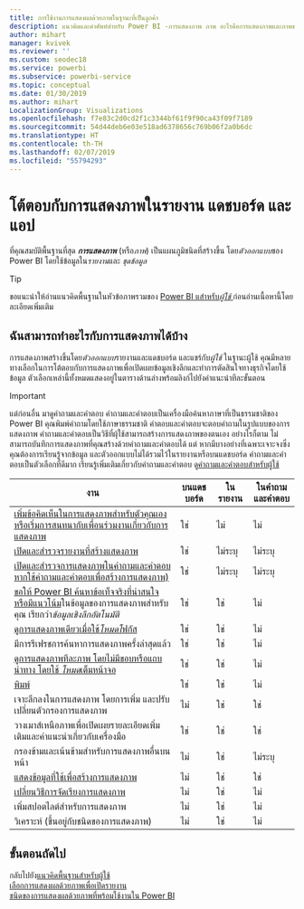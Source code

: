 ```yaml
---
title: การใช้งานการแสดงผลด้วยภาพในฐานะที่เป็นลูกค้า
description: แนวคิดและคำศัพท์สำหรับ Power BI -การแสดงภาพ ภาพ อะไรคือการแสดงภาพและภาพของ Power BI
author: mihart
manager: kvivek
ms.reviewer: ''
ms.custom: seodec18
ms.service: powerbi
ms.subservice: powerbi-service
ms.topic: conceptual
ms.date: 01/30/2019
ms.author: mihart
LocalizationGroup: Visualizations
ms.openlocfilehash: f7e83c2d0cd2f1c3344bf61f9f90ca43f09f7189
ms.sourcegitcommit: 54d44deb6e03e518ad6378656c769b06f2a0b6dc
ms.translationtype: HT
ms.contentlocale: th-TH
ms.lasthandoff: 02/07/2019
ms.locfileid: "55794293"
---
```

# <a name="interact-with-visualizations-in-reports-dashboards-and-apps"></a>โต้ตอบกับการแสดงภาพในรายงาน แดชบอร์ด และแอป

ที่คุณสมบัติพื้นฐานที่สุด ***การแสดงภาพ*** (หรือ*ภาพ*) เป็นแผนภูมิชนิดที่สร้างขึ้น โดย*ตัวออกแบบ*ของ Power BI โดยใช้ข้อมูลใน*รายงาน*และ *ชุดข้อมูล* 

> [!TIP]
> ขอแนะนำให้อ่านแนวคิดพื้นฐานในหัวข้อภาพรวมของ [Power BI แสำหรับ*ผู้ใช้* ](end-user-basic-concepts.md)ก่อนอ่านเนื้อหานี้โดยละเอียดเพิ่มเติม

## <a name="what-can-i-do-with-visualizations"></a>ฉันสามารถทำอะไรกับการแสดงภาพได้บ้าง

การแสดงภาพสร้างขึ้นโดย*ตัวออกแบบ*รายงานและแดชบอร์ด และแชร์กับ*ผู้ใช้* ในฐานะผู้ใช้ คุณมีหลายทางเลือกในการโต้ตอบกับการแสดงภาพเพื่อเปิดเผยข้อมูลเชิงลึกและทำการตัดสินใจทางธุรกิจโดยใช้ข้อมูล ตัวเลือกเหล่านี้ทั้งหมดแสดงอยู่ในตารางด้านล่างพร้อมลิงก์ไปยังคำแนะนำทีละขั้นตอน

> [!IMPORTANT]
> แต่ก่อนอื่น มาดูคำถามและคำตอบ คำถามและคำตอบเป็นเครื่องมือค้นหาภาษาที่เป็นธรรมชาติของ Power BI คุณพิมพ์คำถามโดยใช้ภาษาธรรมชาติ คำตอบและคำตอบจะตอบคำถามในรูปแบบของการแสดงภาพ คำถามและคำตอบเป็นวิธีที่ผุ้ใช้สามารถสร้างการแสดงภาพของตนเอง อย่างไรก็ตาม ไม่สามารถบันทึกการแสดงภาพที่คุณสร้างด้วยคำถามและคำตอบได้ แต่ หากมีบางอย่างที่เฉพาะเจาะจงซึ่งคุณต้องการเรียนรู้จากข้อมูล และตัวออกแบบไม่ได้รวมไว้ในรายงานหรือบนแดชบอร์ด คำถามและคำตอบเป็นตัวเลือกที่ดีมาก เรียนรู้เพิ่มเติมเกี่ยวกับคำถามและคำตอบ ดู[คำถามและคำตอบสำหรับผู้ใช้](end-user-q-and-a.md)



|งาน  |บนแดชบอร์ด  |ในรายงาน  | ในคำถามและคำตอบ
|---------|---------|---------|--------|
|[เพิ่มข้อคิดเห็นในการแสดงภาพสำหรับตัวคุณเอง หรือเริ่มการสนทนากับเพื่อนร่วมงานเกี่ยวกับการแสดงภาพ](end-user-comment.md)     |  ใช่       |   ไม่      |  ไม่  |
|[เปิดและสำรวจรายงานที่สร้างแสดงภาพ](end-user-tiles.md)     |    ใช่     |   ไม่ระบุ      |  ไม่ระบุ |
|[เปิดและสำรวจการแสดงภาพในคำถามและคำตอบ หากใช้คำถามและคำตอบเพื่อสร้างการแสดงภาพ)](end-user-q-and-a.md)     |   ใช่      |   ไม่ระบุ      |  ไม่ระบุ  |
|[ขอให้ Power BI ค้นหาข้อเท็จจริงที่น่าสนใจหรือมีแนวโน้ม](end-user-insights.md)ในข้อมูลของการแสดงภาพสำหรับคุณ  เรียกว่า*ข้อมูลเชิงลึกอัตโนมัติ*     |    ใช่     |   ใช่      | ไม่   |
|[ดูการแสดงภาพเดียวเมื่อใช้*โหมดโ*ฟกัส](end-user-focus.md)     | ใช่        |   ใช่      | ไม่  |
|มีการรีเฟรชการค้นหาการแสดงภาพครั้งล่าสุดแล้ว     |  ใช่       |    ใช่     | ไม่  |
|[ดูการแสดงภาพทีละภาพ โดยไม่มีขอบหรือแถบนำทาง โดยใช้ *โหมด*เต็มหน้าจอ](end-user-focus.md)     |   ใช่      |  ใช่       | ไม่  |
|[พิมพ์](end-user-print.md)     |  ใช่       |   ใช่      | ไม่  |
|เจาะลึกลงในการแสดงภาพ โดยการเพิ่ม และปรับเปลี่ยนตัวกรองการแสดงภาพ     |    ไม่     |   ใช่      | ใช่  |
|วางเมาส์เหนือภาพเพื่อเปิดเผยรายละเอียดเพิ่มเติมและคำแนะนำเกี่ยวกับเครื่องมือ     |    ใช่     |   ใช่      | ใช่  |
|กรองข้ามและเน้นข้ามสำหรับการแสดงภาพอื่นบนหน้า     |   ไม่      |   ใช่      | ไม่ระบุ  |
|[แสดงข้อมูลที่ใช้เพื่อสร้างการแสดงภาพ](end-user-show-data.md)     |  ไม่       |   ใช่      | ใช่  |
| [เปลี่ยนวิธีการจัดเรียงการแสดงภาพ](end-user-search-sort.md) | ไม่  | ใช่  | ไม่  |
| เพิ่มสปอตไลต์สำหรับการแสดงภาพ | ไม่  | ใช่  |  ไม่ |
| วิเคราะห์ (ขึ้นอยู่กับชนิดของการแสดงภาพ) | ไม่  | ใช่  | ไม่  |

## <a name="next-steps"></a>ขั้นตอนถัดไป
กลับไปยัง[แนวคิดพื้นฐานสำหรับผู้ใช้](end-user-basic-concepts.md)    
[เลือกการแสดงผลด้วยภาพเพื่อเปิดรายงาน](end-user-report-open.md)    
[ชนิดของการแสดงผลด้วยภาพที่พร้อมใช้งานใน Power BI](end-user-visual-type.md)